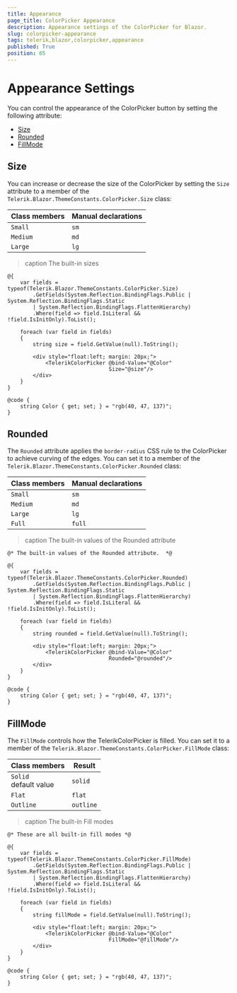 ```yaml
---
title: Appearance
page_title: ColorPicker Appearance
description: Appearance settings of the ColorPicker for Blazor.
slug: colorpicker-appearance
tags: telerik,blazor,colorpicker,appearance
published: True
position: 65
---
```


# Appearance Settings

You can control the appearance of the ColorPicker button by setting the following attribute:

* [Size](#size)
* [Rounded](#rounded)
* [FillMode](#fillmode)


## Size

You can increase or decrease the size of the ColorPicker by setting the `Size` attribute to a member of the `Telerik.Blazor.ThemeConstants.ColorPicker.Size` class:

| Class members | Manual declarations |
|------------|--------|
|`Small` |`sm`|
|`Medium`|`md`|
|`Large`|`lg`|

>caption The built-in sizes

````CSHTML
@{
    var fields = typeof(Telerik.Blazor.ThemeConstants.ColorPicker.Size)
        .GetFields(System.Reflection.BindingFlags.Public | System.Reflection.BindingFlags.Static
        | System.Reflection.BindingFlags.FlattenHierarchy)
        .Where(field => field.IsLiteral && !field.IsInitOnly).ToList();

    foreach (var field in fields)
    {
        string size = field.GetValue(null).ToString();

        <div style="float:left; margin: 20px;">
            <TelerikColorPicker @bind-Value="@Color"
                                Size="@size"/>
        </div>
    }
}

@code {
    string Color { get; set; } = "rgb(40, 47, 137)";
}
````

## Rounded

The `Rounded` attribute applies the `border-radius` CSS rule to the ColorPicker to achieve curving of the edges. You can set it to a member of the `Telerik.Blazor.ThemeConstants.ColorPicker.Rounded` class:

| Class members | Manual declarations |
|------------|--------|
|`Small` |`sm`|
|`Medium`|`md`|
|`Large`|`lg`|
|`Full`|`full`|

>caption The built-in values of the Rounded attribute

````CSHTML
@* The built-in values of the Rounded attribute.  *@

@{
    var fields = typeof(Telerik.Blazor.ThemeConstants.ColorPicker.Rounded)
        .GetFields(System.Reflection.BindingFlags.Public | System.Reflection.BindingFlags.Static
        | System.Reflection.BindingFlags.FlattenHierarchy)
        .Where(field => field.IsLiteral && !field.IsInitOnly).ToList();

    foreach (var field in fields)
    {
        string rounded = field.GetValue(null).ToString();

        <div style="float:left; margin: 20px;">
            <TelerikColorPicker @bind-Value="@Color"
                                Rounded="@rounded"/>
        </div>
    }
}

@code {
    string Color { get; set; } = "rgb(40, 47, 137)";
}
````

## FillMode

The `FillMode` controls how the TelerikColorPicker is filled. You can set it to a member of the `Telerik.Blazor.ThemeConstants.ColorPicker.FillMode` class:

| Class members | Result |
|------------|--------|
|`Solid` <br /> default value|`solid`|
|`Flat`|`flat`|
|`Outline`|`outline`|

>caption The built-in Fill modes

````CSHTML
@* These are all built-in fill modes *@

@{
    var fields = typeof(Telerik.Blazor.ThemeConstants.ColorPicker.FillMode)
        .GetFields(System.Reflection.BindingFlags.Public | System.Reflection.BindingFlags.Static
        | System.Reflection.BindingFlags.FlattenHierarchy)
        .Where(field => field.IsLiteral && !field.IsInitOnly).ToList();

    foreach (var field in fields)
    {
        string fillMode = field.GetValue(null).ToString();

        <div style="float:left; margin: 20px;">
            <TelerikColorPicker @bind-Value="@Color"
                                FillMode="@fillMode"/>
        </div>
    }
}

@code {
    string Color { get; set; } = "rgb(40, 47, 137)";
}
````

